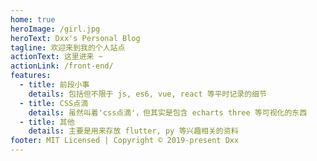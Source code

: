 ```yaml
---
home: true
heroImage: /girl.jpg
heroText: Dxx's Personal Blog
tagline: 欢迎来到我的个人站点
actionText: 这里进来 ~
actionLink: /front-end/
features:
  - title: 前段小事
    details: 包括但不限于 js, es6, vue, react 等平时记录的细节
  - title: CSS点滴
    details: 虽然叫着'css点滴'，但其实是包含 echarts three 等可视化的东西
  - title: 其他
    details: 主要是用来存放 flutter, py 等兴趣相关的资料
footer: MIT Licensed | Copyright © 2019-present Dxx
---
```

